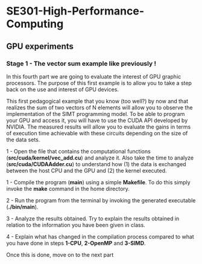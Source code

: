 # SE301-High-Performance-Computing
 
## GPU experiments

### Stage 1 - The vector sum example like previously !

In this fourth part we are going to evaluate the interest of GPU graphic processors. The purpose of this first example is to allow you to take a step back on the use and interest of GPU devices.

This first pedagogical example that you know (too well?) by now and that realizes the sum of two vectors of N elements will allow you to observe the implementation of the SIMT programming model. To be able to program your GPU and access it, you will have to use the CUDA API developed by NVIDIA. The measured results will allow you to evaluate the gains in terms of execution time achievable with these circuits depending on the size of the data sets. 

1 - Open the file that contains the computational functions (**src/cuda/kernel/vec_add.cu**) and analyze it. Also take the time to analyze (**src/cuda/CUDAAdder.cu**) to understand how (1) the data is exchanged between the host CPU and the GPU and (2) the kernel executed.

1 - Compile the program (**main**) using a simple **Makefile**. To do this simply invoke the **make** command in the home directory.

2 - Run the program from the terminal by invoking the generated executable (**./bin/main**).

3 - Analyze the results obtained. Try to explain the results obtained in relation to the information you have been given in class.

4 - Explain what has changed in the compilation process compared to what you have done in steps **1-CPU**, **2-OpenMP** and **3-SIMD**.

Once this is done, move on to the next part 
